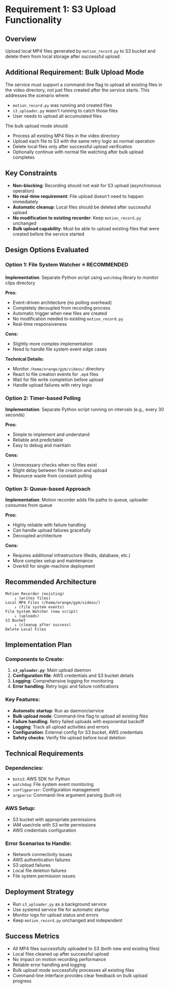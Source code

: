 # Requirement 1: S3 Upload Functionality

## Overview
Upload local MP4 files generated by `motion_record.py` to S3 bucket and delete them from local storage after successful upload.

## Additional Requirement: Bulk Upload Mode
The service must support a command-line flag to upload all existing files in the video directory, not just files created after the service starts. This addresses the scenario where:
- `motion_record.py` was running and created files
- `s3_uploader.py` wasn't running to catch those files
- User needs to upload all accumulated files

The bulk upload mode should:
- Process all existing MP4 files in the video directory
- Upload each file to S3 with the same retry logic as normal operation
- Delete local files only after successful upload verification
- Optionally continue with normal file watching after bulk upload completes

## Key Constraints
- **Non-blocking**: Recording should not wait for S3 upload (asynchronous operation)
- **No real-time requirement**: File upload doesn't need to happen immediately
- **Automatic cleanup**: Local files should be deleted after successful upload
- **No modification to existing recorder**: Keep `motion_record.py` unchanged
- **Bulk upload capability**: Must be able to upload existing files that were created before the service started

## Design Options Evaluated

### Option 1: File System Watcher ⭐ **RECOMMENDED**
**Implementation**: Separate Python script using `watchdog` library to monitor clips directory

**Pros:**
- Event-driven architecture (no polling overhead)
- Completely decoupled from recording process
- Automatic trigger when new files are created
- No modification needed to existing `motion_record.py`
- Real-time responsiveness

**Cons:**
- Slightly more complex implementation
- Need to handle file system event edge cases

**Technical Details:**
- Monitor `/home/orange/gym/videos/` directory
- React to file creation events for `.mp4` files
- Wait for file write completion before upload
- Handle upload failures with retry logic

### Option 2: Timer-based Polling
**Implementation**: Separate Python script running on intervals (e.g., every 30 seconds)

**Pros:**
- Simple to implement and understand
- Reliable and predictable
- Easy to debug and maintain

**Cons:**
- Unnecessary checks when no files exist
- Slight delay between file creation and upload
- Resource waste from constant polling

### Option 3: Queue-based Approach
**Implementation**: Motion recorder adds file paths to queue, uploader consumes from queue

**Pros:**
- Highly reliable with failure handling
- Can handle upload failures gracefully
- Decoupled architecture

**Cons:**
- Requires additional infrastructure (Redis, database, etc.)
- More complex setup and maintenance
- Overkill for single-machine deployment

## Recommended Architecture

```
Motion Recorder (existing)
    ↓ (writes files)
Local MP4 Files (/home/orange/gym/videos/)
    ↓ (file system events)
File System Watcher (new script)
    ↓ (uploads)
S3 Bucket
    ↓ (cleanup after success)
Delete Local Files
```

## Implementation Plan

### Components to Create:
1. **`s3_uploader.py`**: Main upload daemon
2. **Configuration file**: AWS credentials and S3 bucket details
3. **Logging**: Comprehensive logging for monitoring
4. **Error handling**: Retry logic and failure notifications

### Key Features:
- **Automatic startup**: Run as daemon/service
- **Bulk upload mode**: Command-line flag to upload all existing files
- **Failure handling**: Retry failed uploads with exponential backoff
- **Logging**: Track all upload activities and errors
- **Configuration**: External config for S3 bucket, AWS credentials
- **Safety checks**: Verify file upload before local deletion

## Technical Requirements

### Dependencies:
- `boto3`: AWS SDK for Python
- `watchdog`: File system event monitoring
- `configparser`: Configuration management
- `argparse`: Command-line argument parsing (built-in)

### AWS Setup:
- S3 bucket with appropriate permissions
- IAM user/role with S3 write permissions
- AWS credentials configuration

### Error Scenarios to Handle:
- Network connectivity issues
- AWS authentication failures
- S3 upload failures
- Local file deletion failures
- File system permission issues

## Deployment Strategy
- Run `s3_uploader.py` as a background service
- Use systemd service file for automatic startup
- Monitor logs for upload status and errors
- Keep `motion_record.py` unchanged and independent

## Success Metrics
- All MP4 files successfully uploaded to S3 (both new and existing files)
- Local files cleaned up after successful upload
- No impact on motion recording performance
- Reliable error handling and logging
- Bulk upload mode successfully processes all existing files
- Command-line interface provides clear feedback on bulk upload progress 